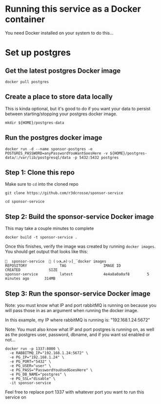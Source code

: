 # Running this service as a Docker container

You need Docker installed on your system to do this...

# Set up postgres
## Get the latest postgres Docker image
```
docker pull postgres
```
## Create a place to store data locally
This is kinda optional, but it's good to do if you want your data to
persist between starting/stopping your postgres docker image.
```
mkdir ${HOME}/postgres-data
```

## Run the postgres docker image
```
docker run -d --name sponsor-postgres -e POSTGRES_PASSWORD=anyPasswordYouWantGoesHere -v ${HOME}/postgres-data/:/var/lib/postgresql/data -p 5432:5432 postgres
```

## Step 1: Clone this repo
Make sure to `cd` into the cloned repo
```
git clone https://github.com/r3dcrosse/sponsor-service

cd sponsor-service
```

## Step 2: Build the sponsor-service Docker image
This may take a couple minutes to complete
```
docker build -t sponsor-service .
```
Once this finishes, verify the image was created by running `docker images`. You should get output
that looks like this:
```
🌈  sponsor-service  🚀 (っ◔◡◔)っ[̲̅ docker images
REPOSITORY               TAG                 IMAGE ID            CREATED             SIZE
sponsor-service          latest              4e4a8a0a0af8        5 minutes ago       314MB
```

## Step 3: Run the sponsor-service Docker image
Note: you must know what IP and port rabbitMQ is running on because you
will pass those in as an argument when running the docker image.

In this example, my IP where rabbitMQ is running is: "192.168.1.24:5672"

Note: You must also know what IP and port postgres is running on, as well as the postgres user, password, dbname, and if
you want ssl enabled or not...
```
docker run -p 1337:8000 \
  -e RABBITMQ_IP="192.168.1.24:5672" \
  -e PG_IP="192.168.1.24" \
  -e PG_PORT="5432" \
  -e PG_USER="user" \
  -e PG_PASS="PasswordYouUsedGoesHere" \
  -e PG_DB_NAME="postgres" \
  -e PG_SSL="disable" \
  -it sponsor-service
```
Feel free to replace port 1337 with whatever port you want to run this service on